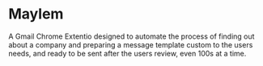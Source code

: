 # Maylem
A Gmail Chrome Extentio designed to automate the process of finding out about a company and preparing a message template custom to the users needs, and ready to be sent after the users review, even 100s at a time.
